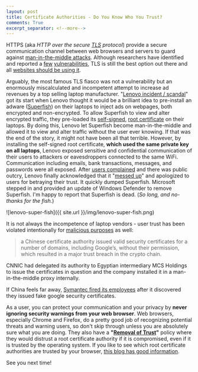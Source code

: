 ```yaml
---
layout: post
title: Certificate Authorities - Do You Know Who You Trust?
comments: True
excerpt_separator: <!--more-->
---
```


HTTPS (aka *HTTP over the secure [TLS](https://en.wikipedia.org/wiki/Transport_Layer_Security) protocol*) provide a secure communication channel between web browsers and servers to guard against [man-in-the-middle attacks](https://www.owasp.org/index.php/Man-in-the-middle_attack). Although researchers have identified and reported a [few](https://drownattack.com/) [vulnerabilities](http://heartbleed.com/), TLS is still the best option out there and all [websites should be using it](https://codeahoy.com/2017/01/18/if-your-site-isnt-using-https-you-are-doing-it-wrong/).

<!--more-->

Arguably, the most famous TLS fiasco was not a vulnerability but an enormously miscalculated and incompetent attempt to increase ad revenues by a top selling laptop manufacturer. "[Lenovo incident / scandal](http://www.slate.com/articles/technology/bitwise/2015/02/lenovo_superfish_scandal_the_result_of_evil_or_incompetence.html)" got its start when Lenovo thought it would be a brilliant idea to pre-install an adware ([Superfish](https://en.wikipedia.org/wiki/Superfish)) on their laptops to inject ads on webpages, both encrypted and non-encrypted. To allow Superfish to view and alter encrypted traffic, they pre-loaded its [self-signed](https://en.wikipedia.org/wiki/Self-signed_certificate), [root certificate](https://en.wikipedia.org/wiki/Root_certificate) on their laptops. By doing this, Lenovo let Superfish become man-in-the-middle and allowed it to view and alter traffic without the user ever knowing. If that was the end of the story, it might not have been all that terrible. However, by installing the self-signed root certificate, **which used the same private key on all laptops**, Lenovo exposed sensitive and confidential communication of their users to attackers or eavesdroppers connected to the same WiFi. Communication including emails, bank transactions, messages, and passwords were all exposed. After [users complained](https://forums.lenovo.com/t5/Security-Malware/Potentially-Unwanted-Program-Superfish-VisualDiscovery/td-p/1794457) and there was public outcry, Lenovo finally acknowledged that it "[messed up](http://www.pcworld.com/article/2886690/lenovo-cto-admits-company-messed-up-and-will-publish-superfish-removal-tool-on-friday.html)" and apologized to users for betraying their trust. It quickly dumped Superfish. Microsoft stepped in and provided an update of Windows Defender to remove Superfish. I'm happy to report that Superfish is dead. (*So long, and no-thanks for the fish.*)

![lenovo-super-fish]({{ site.url }}/img/lenovo-super-fish.png)

It is not always the incompetence of laptop vendors - user trust has been violated intentionally for [malicious purposes](https://thenextweb.com/insider/2015/04/02/google-to-drop-chinas-cnnic-root-certificate-authority-after-trust-breach/) as well:

> a Chinese certificate authority issued valid security certificates for a number of domains, including Google’s, without their permission, which resulted in a major trust breach in the crypto chain.
>
CNNIC had delegated its authority to Egyptian intermediary MCS Holdings to issue the certificates in question and the company installed it in a man-in-the-middle proxy internally.

If China feels far away, [Symantec fired its employees](http://www.itpro.co.uk/security/25315/symantec-employees-fired-over-fake-security-certificates) after it discovered they issued fake google security certificates.

As a user, you can protect your communication and your privacy by **never ignoring security warnings from your web browser**. Web browsers, especially Chrome and Firefox, do a pretty good job of recognizing potential threats and warning users, so don't skip through unless you are absolutely sure what you are doing. They also have a **"[Removal of Trust](https://www.chromium.org/Home/chromium-security/root-ca-policy#TOC-Removal-of-Trust)"** policy where they would distrust a root certificate authority if it is compromised, even if it is trusted by the operating system. If you like to see which root certificate authorities are trusted by your browser, [this blog has good information](https://certsimple.com/blog/control-the-ssl-cas-your-browser-trusts).

See you next time!

